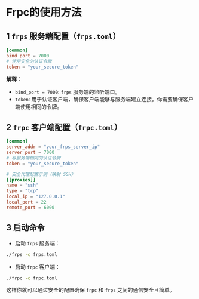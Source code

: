 # Frpc的使用方法

## 1 `frps` 服务端配置（`frps.toml`）

```toml
[common]
bind_port = 7000
# 使用安全的认证令牌
token = "your_secure_token"
```

**解释：** 

- `bind_port = 7000`: `frps` 服务端的监听端口。
- `token`: 用于认证客户端，确保客户端能够与服务端建立连接。你需要确保客户端使用相同的令牌。

## 2 `frpc` 客户端配置（`frpc.toml`）

```toml
[common]
server_addr = "your_frps_server_ip"
server_port = 7000
# 与服务端相同的认证令牌
token = "your_secure_token"

# 安全代理配置示例（映射 SSH）
[[proxies]]
name = "ssh"
type = "tcp"
local_ip = "127.0.0.1"
local_port = 22
remote_port = 6000
```

## 3 启动命令

- 启动 `frps` 服务端：

```sh
./frps -c frps.toml
```

- 启动 `frpc` 客户端：

```sh
./frpc -c frpc.toml
```

这样你就可以通过安全的配置确保 `frpc` 和 `frps` 之间的通信安全且简单。

 